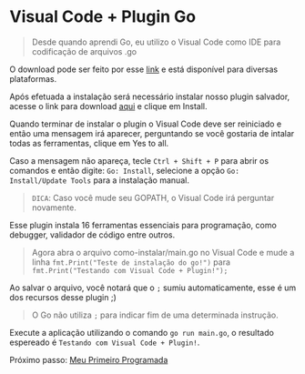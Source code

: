 # Visual Code + Plugin Go

> Desde quando aprendi Go, eu utilizo o Visual Code como IDE para codificação de arquivos .go

O download pode ser feito por esse [link](https://code.visualstudio.com/Download) e está disponível para diversas plataformas.

Após efetuada a instalação será necessário instalar nosso plugin salvador, acesse o link para download [aqui](https://marketplace.visualstudio.com/items?itemName=lukehoban.Go) e clique em Install.

Quando terminar de instalar o plugin o Visual Code deve ser reiniciado e então uma mensagem irá aparecer, perguntando se você gostaria de intalar todas as ferramentas, clique em Yes to all.

Caso a mensagem não apareça, tecle `Ctrl + Shift + P` para abrir os comandos e então digite: `Go: Install`, selecione a opção `Go: Install/Update Tools` para a instalação manual.

> `DICA`: Caso você mude seu GOPATH, o Visual Code irá perguntar novamente.

Esse plugin instala 16 ferramentas essenciais para programação, como debugger, validador de código entre outros.

> Agora abra o arquivo como-instalar/main.go no Visual Code e mude a linha `fmt.Print("Teste de instalação do go!")` para `fmt.Print("Testando com Visual Code + Plugin!");`

Ao salvar o arquivo, você notará que o `;` sumiu automaticamente, esse é um dos recursos desse plugin ;)

> O Go não utiliza `;` para indicar fim de uma determinada instrução.

Execute a aplicação utilizando o comando `go run main.go`, o resultado espereado é `Testando com Visual Code + Plugin!`.

Próximo passo: [Meu Primeiro Programada](/meu-primeiro-programa)